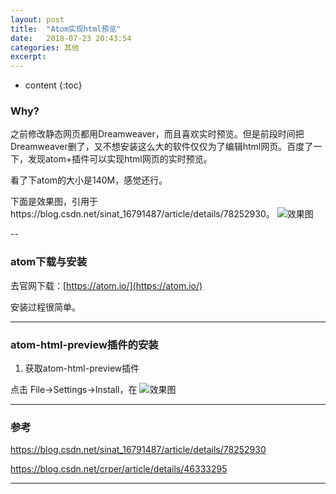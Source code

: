 ```yaml
---
layout: post
title:  "Atom实现html预览"
date:   2018-07-23 20:43:54
categories: 其他
excerpt: 
---
```


* content
{:toc}


### Why?

之前修改静态网页都用Dreamweaver，而且喜欢实时预览。但是前段时间把Dreamweaver删了，又不想安装这么大的软件仅仅为了编辑html网页。百度了一下，发现atom+插件可以实现html网页的实时预览。

看了下atom的大小是140M，感觉还行。

下面是效果图，引用于https://blog.csdn.net/sinat_16791487/article/details/78252930。
![效果图](https://raw.githubusercontent.com/renrenyi/renrenyi.github.io/master/css/pics/atom-html-preview.png)

--

### atom下载与安装

去官网下载：[https://atom.io/](https://atom.io/)

安装过程很简单。

---

### atom-html-preview插件的安装

1. 获取atom-html-preview插件

点击 File->Settings->Install，在
![效果图](https://raw.githubusercontent.com/renrenyi/renrenyi.github.io/master/css/pics/atom-html-preview-search.png)

---

### 参考

https://blog.csdn.net/sinat_16791487/article/details/78252930

https://blog.csdn.net/crper/article/details/46333295

---

